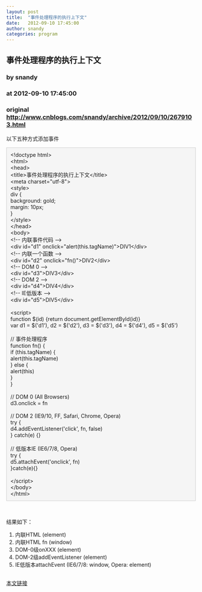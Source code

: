 ```yaml
---
layout: post
title:  "事件处理程序的执行上下文"
date:   2012-09-10 17:45:00
author: snandy
categories: program
---
```


## 事件处理程序的执行上下文
### by snandy
### at 2012-09-10 17:45:00
### original <http://www.cnblogs.com/snandy/archive/2012/09/10/2679103.html>

<p>以下五种方式添加事件</p><div style="background-color:#f5f5f5;border:1px solid #cccccc;padding:10px">&lt;!doctype html&gt;<br>&lt;html&gt;<br>    &lt;head&gt;<br>        &lt;title&gt;事件处理程序的执行上下文&lt;/title&gt;<br>        &lt;meta charset=&quot;utf-8&quot;&gt;<br>        &lt;style&gt;<br>        div {<br>        background: gold;<br>        margin: 10px;<br>        }<br>        &lt;/style&gt;<br>    &lt;/head&gt;<br>    &lt;body&gt;<br>    &lt;!-- 内联事件代码 --&gt;<br>    &lt;div id=&quot;d1&quot; onclick=&quot;alert(this.tagName)&quot;&gt;DIV1&lt;/div&gt;<br>    &lt;!-- 内联一个函数 --&gt;<br>    &lt;div id=&quot;d2&quot; onclick=&quot;fn()&quot;&gt;DIV2&lt;/div&gt;<br>    &lt;!-- DOM 0 --&gt;<br>    &lt;div id=&quot;d3&quot;&gt;DIV3&lt;/div&gt;<br>    &lt;!-- DOM 2 --&gt;<br>    &lt;div id=&quot;d4&quot;&gt;DIV4&lt;/div&gt;<br>    &lt;!-- IE低版本 --&gt;<br>    &lt;div id=&quot;d5&quot;&gt;DIV5&lt;/div&gt;<br>    <br>    &lt;script&gt;<br>    function $(id) {return document.getElementById(id)}<br>var d1 = $('d1'), d2 = $('d2'), d3 = $('d3'), d4 = $('d4'), d5 = $('d5')<br><br>// 事件处理程序<br>    function fn() {<br>    if (this.tagName) {<br>    alert(this.tagName)<br>    } else {<br>    alert(this)<br>    }<br>    }<br>    <br>    // DOM 0 (All Browsers)<br>    d3.onclick = fn<br><br>    // DOM 2 (IE9/10, FF, Safari, Chrome, Opera)<br>    try {<br>    d4.addEventListener('click', fn, false)<br>    } catch(e) {}<br><br>// 低版本IE (IE6/7/8, Opera)<br>try {<br>d5.attachEvent('onclick', fn)<br>}catch(e){}<br><br>    &lt;/script&gt;<br>    &lt;/body&gt;<br>&lt;/html&gt;<br></div><p> </p><p>结果如下：</p><ol><li><span>内联HTML (element) </span></li><li><span>内联HTML fn (window)</span></li><li><span>DOM-0级onXXX (element)</span></li><li><span>DOM-2级addEventListener (element)</span></li><li><span>IE低版本attachEvent </span>(IE6/7/8: window, Opera: element)</li></ol><img src="http://www.cnblogs.com/snandy/aggbug/2679103.html?type=1" width="1" height="1" alt=""><p><a href="http://www.cnblogs.com/snandy/archive/2012/09/10/2679103.html">本文链接</a></p>
